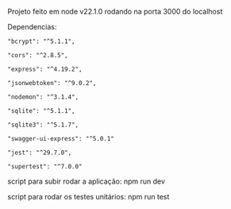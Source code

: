 Projeto feito em node v22.1.0 rodando na porta 3000 do localhost

Dependencias:

    "bcrypt": "^5.1.1",
    
    "cors": "^2.8.5",
    
    "express": "^4.19.2",
    
    "jsonwebtoken": "^9.0.2",
    
    "nodemon": "^3.1.4",
    
    "sqlite": "^5.1.1",
    
    "sqlite3": "^5.1.7",
    
    "swagger-ui-express": "^5.0.1"
    
    "jest": "^29.7.0",
    
    "supertest": "^7.0.0"
    
script para subir rodar a aplicação: npm run dev

script para rodar os testes unitários: npm run test
